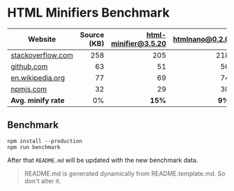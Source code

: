 # HTML Minifiers Benchmark

[html-minifier@3.5.20]: https://www.npmjs.com/package/html-minifier
[htmlnano@0.2.0]: https://www.npmjs.com/package/htmlnano

| Website | Source (KB) | [html-minifier@3.5.20] | [htmlnano@0.2.0] |
|---------|------------:|----------------:|-----------:|
| [stackoverflow.com](http://stackoverflow.com/) | 258 | 205 | 218 |
| [github.com](http://github.com/) | 63 | 51 | 56 |
| [en.wikipedia.org](https://en.wikipedia.org/wiki/Main_Page) | 77 | 69 | 74 |
| [npmjs.com](https://www.npmjs.com/features) | 32 | 29 | 30 |
| **Avg. minify rate** | 0% | **15%** | **9%** |


## Benchmark
```
npm install --production
npm run benchmark
```

After that `README.md` will be updated with the new benchmark data.

> README.md is generated dynamically from README.template.md. So don't alter it.
